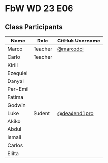 # FbW WD 23 E06

## Class Participants

| Name | Role | GitHub Username |
|-----|----|--------|
| Marco | Teacher | [@marcodci](https://github.com/marcodci)|
| Carlo | Teacher | |
| Kirill | | |
| Ezequiel | | |
| Danyal | | |
| Per-Emil|||
| Fatima |||
| Godwin |||
| Luke | Sudent | [@deadend1pro](https://github.com/deadend1pro)|
|Akiko |||
|Abdul |||
| Ismail |||
|Carlos |||
|Elilta |||
